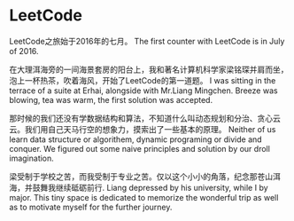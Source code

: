 # LeetCode
LeetCode之旅始于2016年的七月。
The first counter with LeetCode is in July of 2016.

在大理洱海旁的一间海景套房的阳台上，我和著名计算机科学家梁铭琛并肩而坐，泡上一杯热茶，吹着海风，开始了LeetCode的第一道题。
I was sitting in the terrace of a suite at Erhai, alongside with Mr.Liang Mingchen. Breeze was blowing, tea was warm, the first solution was accepted.

那时候的我们还没有学数据结构和算法，不知道什么叫动态规划和分治、贪心云云。我们用自己天马行空的想象力，摸索出了一些基本的原理。
Neither of us learn data structure or algorithem, dynamic programing or divide and conquer. We figured out some naive principles and solution by our droll imagination.

梁受制于学校之苦，而我受制于专业之苦。仅以这个小小的角落，纪念那苍山洱海，并鼓舞我继续砥砺前行.
Liang depressed by his university, while I by major. This tiny space is dedicated to memorize the wonderful trip as well as to motivate myself for the further journey.
